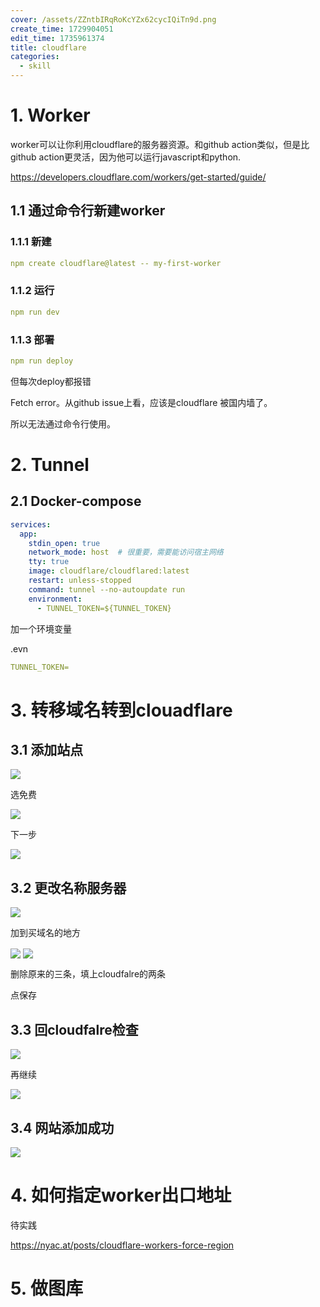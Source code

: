 ```yaml
---
cover: /assets/ZZntbIRqRoKcYZx62cycIQiTn9d.png
create_time: 1729904051
edit_time: 1735961374
title: cloudflare
categories:
  - skill
---
```



# 1. Worker

worker可以让你利用cloudflare的服务器资源。和github action类似，但是比github action更灵活，因为他可以运行javascript和python.

https://developers.cloudflare.com/workers/get-started/guide/

## 1.1 通过命令行新建worker

### 1.1.1 新建

```yaml
npm create cloudflare@latest -- my-first-worker
```

### 1.1.2 运行

```yaml
npm run dev
```

### 1.1.3 部署

```yaml
npm run deploy
```

但每次deploy都报错

Fetch error。从github issue上看，应该是cloudflare 被国内墙了。

所以无法通过命令行使用。

# 2. Tunnel

## 2.1 Docker-compose

```yaml
services:
  app:
    stdin_open: true
    network_mode: host  # 很重要，需要能访问宿主网络
    tty: true
    image: cloudflare/cloudflared:latest
    restart: unless-stopped
    command: tunnel --no-autoupdate run
    environment:
      - TUNNEL_TOKEN=${TUNNEL_TOKEN}
```

加一个环境变量

.evn

```yaml
TUNNEL_TOKEN=
```

# 3. 转移域名转到clouadflare

## 3.1 添加站点

<img src="/assets/XcZ3bryi2o8nVPxh2k8cUUCSnGg.png" src-width="1408" class="markdown-img m-auto" src-height="472" align="center"/>

选免费

<img src="/assets/Ws83b6rVcoQ6DhxZg3IcyBRVnCe.png" src-width="1027" class="markdown-img m-auto" src-height="676" align="center"/>

下一步

<img src="/assets/FmrvbM2xqozHacxTa3dc6vJHnBf.png" src-width="1015" class="markdown-img m-auto" src-height="566" align="center"/>

## 3.2 更改名称服务器

<img src="/assets/Ljd1bC7puonQN9xDRfWcrbBLntj.png" src-width="658" class="markdown-img m-auto" src-height="190" align="center"/>

加到买域名的地方

<img src="/assets/VmdXbeiq3oyEsWxgzWrcMbZ2nGh.png" src-width="939" class="markdown-img m-auto" src-height="360" align="center"/>

<img src="/assets/TFYob83c8oYh3ixCRKkcof2DnRh.png" src-width="946" class="markdown-img m-auto" src-height="236" align="center"/>

删除原来的三条，填上cloudfalre的两条

点保存

## 3.3 回cloudfalre检查

<img src="/assets/OUuzbecBGoEtwYxHuLFcJfHpnqb.png" src-width="961" class="markdown-img m-auto" src-height="176" align="center"/>

再继续

<img src="/assets/IqrgbGg3go8uwax9YHNcQEoonRc.png" src-width="874" class="markdown-img m-auto" src-height="266" align="center"/>

## 3.4 网站添加成功

<img src="/assets/Xrsybbd2PoJ2mLxSbV9caF75n6g.png" src-width="943" class="markdown-img m-auto" src-height="201" align="center"/>

# 4. 如何指定worker出口地址

待实践

https://nyac.at/posts/cloudflare-workers-force-region

# 5. 做图库

